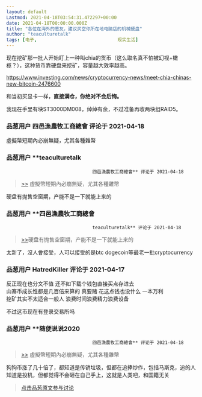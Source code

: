 ```yaml
---
layout: default
Lastmod: 2021-04-18T03:54:31.472297+00:00
date: 2021-04-18T00:00:00.000Z
title: "各位在海外的葱友，建议买空你所在地电脑店的机械硬盘"
author: "teaculturetalk"
tags: [电子,								现实生活]
---
```


现在挖矿那一批人开始盯上一种叫chia的货币（这么取名真不怕被幻视+橄榄？），这种货币靠硬盘来挖矿，容量越大效率越高。  
  
https://www.investing.com/news/cryptocurrency-news/meet-chia-chinas-new-bitcoin-2476600  
  
和当初买显卡一样，**直接满仓，你绝对不会后悔。**  
  
我现在手里有块ST3000DM008，绰绰有余，不过准备再收两块组RAID5。

            
### 品葱用户 **四邑漁農牧工商總會** 评论于 2021-04-18
        
虛擬幣短期內必崩無疑，尤其各種雜幣
        


            
### 品葱用户 **teaculturetalk				
									四邑漁農牧工商總會** 评论于 2021-04-18
        
> [\>>]( "/article/item_id-633709#") 虛擬幣短期內必崩無疑，尤其各種雜幣

  
  
硬盘有抛售空窗期，产能不是一下就能上来的
        


            
### 品葱用户 **四邑漁農牧工商總會				
									teaculturetalk** 评论于 2021-04-18
        
> [\>>]( "/article/item_id-633710#")硬盘有抛售空窗期，产能不是一下就能上来的

  
太新了，沒人會接受，人可以接受的是btc dogecoin等最老一批cryptocurrency
        


            
### 品葱用户 **HatredKiller** 评论于 2021-04-17
        
反正现在也分文不值 还不如下载个钱包直接买点存进去   
山寨币成长性都是几百倍来算的 真要赌 花这点钱也没什么 一本万利  
挖矿其实不太适合一般人 浪费时间浪费精力浪费设备  
  
不过这币现在有登录交易所吗
        


            
### 品葱用户 **随便说说2020				
									四邑漁農牧工商總會** 评论于 2021-04-18
        
> [\>>]( "/article/item_id-633709#") 虛擬幣短期內必崩無疑，尤其各種雜幣

  
狗狗币涨了几十倍了，都知道是传销垃圾，但都在追捧炒作，包括马斯克，追的人知道是投机，但都觉得不会砸在自己手上，这就是人类吧，和国籍无关
        






> [点击品葱原文参与讨论](https://pincong.rocks/article/31441)

